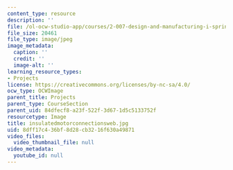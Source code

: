 ```yaml
---
content_type: resource
description: ''
file: /ol-ocw-studio-app/courses/2-007-design-and-manufacturing-i-spring-2009/8dff17c436bf8d28cb3216f630a49871_insulatedmotorconnectionsweb.jpg
file_size: 20461
file_type: image/jpeg
image_metadata:
  caption: ''
  credit: ''
  image-alt: ''
learning_resource_types:
- Projects
license: https://creativecommons.org/licenses/by-nc-sa/4.0/
ocw_type: OCWImage
parent_title: Projects
parent_type: CourseSection
parent_uid: 84dfecf8-a23f-522f-3d67-1d5c5133752f
resourcetype: Image
title: insulatedmotorconnectionsweb.jpg
uid: 8dff17c4-36bf-8d28-cb32-16f630a49871
video_files:
  video_thumbnail_file: null
video_metadata:
  youtube_id: null
---
```

